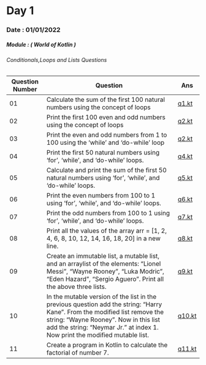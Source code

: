 # Day 1

### Date : 01/01/2022

##### Module : ( World of Kotlin ) 
###### Conditionals,Loops and Lists Questions 



|Question Number|Question|Ans|
|---------------|--------|---|
|01|Calculate the sum of the first 100 natural numbers using the concept of loops|[q1.kt](https://github.com/SM8UTI/Android_App_Development_Internshala_Course/blob/main/Day-1/q1.kt)|
|02|Print the first 100 even and odd numbers using the concept of loops|[q2.kt](https://github.com/SM8UTI/Android_App_Development_Internshala_Course/blob/main/Day-1/q2.kt)|
|03|Print the even and odd numbers from 1 to 100 using the ‘while’ and ‘do-while’ loop|[q2.kt](https://github.com/SM8UTI/Android_App_Development_Internshala_Course/blob/main/Day-1/q3.kt)|
|04|Print the first 50 natural numbers using ‘for’, ‘while’, and ‘do-while’ loops.|[q4.kt](https://github.com/SM8UTI/Android_App_Development_Internshala_Course/blob/main/Day-1/q4.kt)|
|05|Calculate and print the sum of the first 50 natural numbers using ‘for’, ‘while’, and ‘do-while’ loops.|[q5.kt](https://github.com/SM8UTI/Android_App_Development_Internshala_Course/blob/main/Day-1/q5.kt)|
|06|Print the even numbers from 100 to 1 using ‘for’, ‘while’, and ‘do-while’ loops.|[q6.kt](https://github.com/SM8UTI/Android_App_Development_Internshala_Course/blob/main/Day-1/q6.kt)|
|07|Print the odd numbers from 100 to 1 using ‘for’, ‘while’, and ‘do-while’ loops.|[q7.kt](https://github.com/SM8UTI/Android_App_Development_Internshala_Course/blob/main/Day-1/q6.kt)|
|08|Print all the values of the array arr = [1, 2, 4, 6, 8, 10, 12, 14, 16, 18, 20] in a new line.|[q8.kt](https://github.com/SM8UTI/Android_App_Development_Internshala_Course/blob/main/Day-1/q8.kt)|
|09|Create an immutable list, a mutable list, and an arraylist of the elements: “Lionel Messi”, “Wayne Rooney”, “Luka Modric”, “Eden Hazard”, “Sergio Aguero”. Print all the above three lists.|[q9.kt](https://github.com/SM8UTI/Android_App_Development_Internshala_Course/blob/main/Day-1/q9.kt)|
|10|In the mutable version of the list in the previous question add the string: “Harry Kane”. From the modified list remove the string: “Wayne Rooney”. Now in this list add the string: “Neymar Jr.” at index 1. Now print the modified mutable list.|[q10.kt](https://github.com/SM8UTI/Android_App_Development_Internshala_Course/blob/main/Day-1/q10.kt)|
|11|Create a program in Kotlin to calculate the factorial of number 7.|[q11.kt](https://github.com/SM8UTI/Android_App_Development_Internshala_Course/blob/main/Day-1/q11.kt)|


